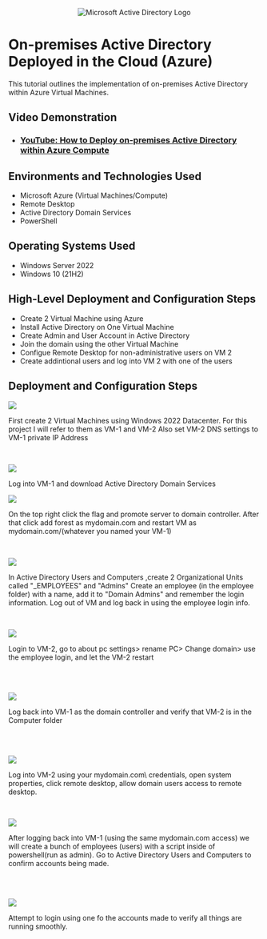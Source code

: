 <p align="center">
<img src="https://i.imgur.com/pU5A58S.png" alt="Microsoft Active Directory Logo"/>
</p>

<h1>On-premises Active Directory Deployed in the Cloud (Azure)</h1>
This tutorial outlines the implementation of on-premises Active Directory within Azure Virtual Machines.<br />


<h2>Video Demonstration</h2>

- ### [YouTube: How to Deploy on-premises Active Directory within Azure Compute](https://www.youtube.com/watch?v=OQjK4gC89Xc)

<h2>Environments and Technologies Used</h2>

- Microsoft Azure (Virtual Machines/Compute)
- Remote Desktop
- Active Directory Domain Services
- PowerShell

<h2>Operating Systems Used </h2>

- Windows Server 2022
- Windows 10 (21H2)

<h2>High-Level Deployment and Configuration Steps</h2>

- Create 2 Virtual Machine using Azure
- Install Active Directory on One Virtual Machine
- Create Admin and User Account in Active Directory
- Join the domain using the other Virtual Machine
- Configue Remote Desktop for non-administrative users on VM 2
- Create addintional users and log into VM 2 with one of the users

<h2>Deployment and Configuration Steps</h2>

<p>
<img src="https://i.imgur.com/IymFWZG.png"/>
</p>
<p>
First create 2 Virtual Machines using Windows 2022 Datacenter.
For this project I will refer to them as VM-1 and VM-2
Also set VM-2 DNS settings to VM-1 private IP Address
</p>
<br />

<p>
<img src="https://imgur.com/PUbNuYb.png"/>
</p>
<p>
Log into VM-1 and download Active Directory Domain Services
</p>
<p>
  <img src="https://imgur.com/3F844y3.png"/>
</p>
<p>
  On the top right click the flag and promote server to domain controller.
  After that click add forest as mydomain.com and restart VM as mydomain.com/(whatever you named your VM-1)
</p>
<br />

<p>
<img src="https://imgur.com/F6KnDQz.png"/>
</p>
<p>
In Active Directory Users and Computers ,create 2 Organizational Units called "_EMPLOYEES" and "Admins"
Create an employee (in the employee folder) with a name, add it to "Domain Admins" and remember the login information.
Log out of VM and log back in using the employee login info.
</p>
<br>
<p>
<img src="https://imgur.com/LEYTa4S.png" />
</p>
<p>
Login to VM-2, go to about pc settings> rename PC> Change domain> use the employee login, and let the VM-2 restart
</p>
<br />
<br>
<p>
  <img src="https://imgur.com/qCFBa22.png" />
</p>
<p>
  Log back into VM-1 as the domain controller and verify that VM-2 is in the Computer folder
</p>
<br/>
<br>
<p>
  <img src="https://imgur.com/tjMgWom.png" />
</p>
<p>
  Log into VM-2 using your mydomain.com\ credentials, open system properties, click remote desktop, allow domain users access to remote desktop.
</p>
<br>
<p>
  <img src="https://imgur.com/dwvpU1M.png" />
</p>
<p>
  After logging back into VM-1 (using the same mydomain.com access) we will create a bunch of employees (users) with a script inside of powershell(run as admin).
  Go to Active Directory Users and Computers to confirm accounts being made.
</p>

<br/>
<br>
<p>
<img src="https://imgur.com/iO0KwUj.png" />
</p>
<p>
  Attempt to login using one fo the accounts made to verify all things are running smoothly.
</p>
<br/>

